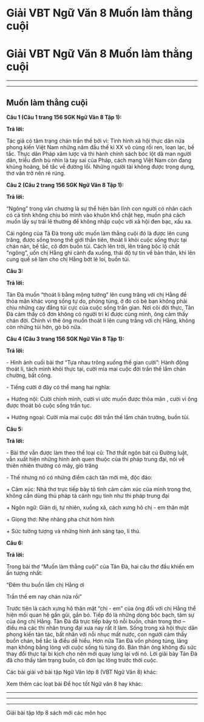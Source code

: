 # Giải VBT Ngữ Văn 8 Muốn làm thằng cuội

# Giải VBT Ngữ Văn 8 Muốn làm thằng cuội

* * *

* * *

## Muốn làm thằng cuội

**Câu 1 (Câu 1 trang 156 SGK Ngữ Văn 8 Tập 1):**

**Trả lời:**

Tác giả có tâm trạng chán trần thế bởi vì: Tình hình xã hội thực dân nửa phong kiến Việt Nam những năm đầu thế kỉ XX vô cùng rối ren, loạn lạc, bế tắc. Thực dân Pháp xâm lược và thi hành chính sách bóc lột dã man người dân, triều đình bù nhìn là tay sai của Pháp, cách mạng Việt Nam còn đang khủng hoảng, bế tắc về đường lối. Những người tài không được trọng dụng, thơ văn trở nên rẻ rúng. 

**Câu 2 (Câu 2 trang 156 SGK Ngữ Văn 8 Tập 1):**

**Trả lời:**

“Ngông” trong văn chương là sự thể hiện bản lĩnh con người có nhân cách có cá tính không chịu bó mình vào khuôn khổ chật hẹp, muốn phá cách muốn lấy sự trái lẽ thường để không nhập cuộc với xã hội đen bạc, xấu xa. 

Cái ngông của Tả Đà trong ước muốn làm thằng cuội đó là được lên cung trăng, được sống trong thế giới thần tiên, thoát li khỏi cuộc sống thực tại chán nản, bế tắc, cô đơn buồn tủi. Cách lên trời, lên trăng bộc lộ chất "ngông”, uốn chị Hằng ghì cành đa xuống, thái độ tự tin về bản thân, khi lên cung quế sẽ làm cho chị Hằng bớt lẻ loi, buồn tủi. 

**Câu 3:**

**Trả lời:**

Tản Đà muốn “thoát li bằng mộng tưởng” lên cung trăng với chị Hằng để thỏa mãn khác vọng sống tự do, phóng túng, ở đó có bè bạn không phải chịu những cay đắng tủi cực của cuộc sống trần gian. Nơi cõi đời thực, Tản Đà cảm thấy cô đơn không có người tri kỉ được cùng mình, ông cảm thấy chán đời. Chính vì thê ông muốn thoát li lên cung trăng với chị Hằng, không còn những tủi hờn, gò bó nữa. 

**Câu 4 (Câu 3 trang 156 SGK Ngữ Văn 8 Tập 1):**

**Trả lời:**

\- Hình ảnh cuối bài thơ “Tựa nhau trông xuống thế gian cười”: Hành động thoát li, tách mình khỏi thực tại, cười mỉa mai cuộc đời trần thế lắm chán chường, bất công. 

\- Tiếng cười ở đây có thể mang hai nghĩa: 

\+ Hướng nội: Cười chính mình, cười vì ước muốn được thỏa mãn , cười vì ông được thoát bỏ cuộc sống trần tục. 

\+ Hướng ngoại: Cười mỉa mai cuộc đời trần thế lắm chán trường, buồn tủi. 

**Câu 5:**

**Trả lời:**

\- Bài thơ vẫn được làm theo thể loại cũ: Thơ thất ngôn bát cú Đường luật, vẫn xuất hiện những hình ảnh quen thuộc của thi pháp trung đại, nói về thiên nhiên thường có mây, gió trăng 

\- Thế nhưng nó có những điểm cách tân mới mẻ, độc đáo: 

\+ Cảm xúc: Nhà thơ trực tiếp bày tỏ tình cảm cảm xúc của mình trong thơ, không cần dùng thủ pháp tả cảnh ngụ tình như thi pháp trung đại 

\+ Ngôn ngữ: Giản dị, tự nhiên, xuồng xã, cách xưng hô chị - em thân mật 

\+ Giọng thơ: Nhẹ nhàng pha chút hóm hỉnh 

\+ Sức tưởng tượng và những hình ảnh sáng tạo, lí thú. 

**Câu 6:**

**Trả lời:**

Trong bài thơ “Muốn làm thằng cuội” của Tản Đà, hai câu thơ đầu khiến em ấn tượng nhất: 

“Đêm thu buồn lắm chị Hằng ơi 

Trần thế em nay chán nửa rồi” 

Trước tiên là cách xưng hô thân mật “chị - em” của ông đối với chị Hằng thể hiện mối quan hệ gần gũi, gắn bó. Tiếp đó là những dòng bộc bạch, tâm sự của ông chị Hằng. Tản Đà đã trực tiếp bày tỏ nỗi buồn, chán trong thơ – điều mà các thi nhân trung đại xưa nay rất ít làm. Sống trong xã hội thực dân phong kiến tàn tác, bất nhân với nỗi nhục mất nước, con người cảm thấy buồn chán, bế tắc là điều dễ hiểu. Hơn nữa Tản Đà vốn phóng túng, lãng mạn không bằng lòng với cuộc sống tù túng đó. Bản thân ông không đủ sức thay đổi thực tại bi kịch cho nên mới quay lưng lại với nó. Lời giãi bày Tản Đà đã cho thấy tâm trạng buồn, cô đơn lạc lõng trước thời cuộc. 

Các bài giải vở bài tập Ngữ Văn lớp 8 (VBT Ngữ Văn 8) khác:

Xem thêm các loạt bài Để học tốt Ngữ văn 8 hay khác:

* * *

* * *

* * *

Giải bài tập lớp 8 sách mới các môn học
